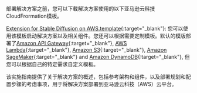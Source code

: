 部署解决方案之前，您可以下载解决方案使用的以下亚马逊云科技CloudFrormation模板。

[Extension for Stable Diffusion on AWS.template](https://console.aws.amazon.com/cloudformation/home?#/stacks/create/template?stackName=stable-diffusion-aws&templateURL=https://aws-gcr-solutions.s3.amazonaws.com/stable-diffusion-aws-extension-github-mainline/latest/custom-domain/Stable-diffusion-aws-extension-middleware-stack.template.json){:target="_blank"}: 您可以使用该模板启动解决方案以及相关组件。您还可以根据需要定制模板。默认的模版部署了[Amazon API Gateway](https://aws.amazon.com/api-gateway/){:target="_blank"}, [AWS Lambda](https://aws.amazon.com/lambda/){:target="_blank"}, [Amazon S3](https://aws.amazon.com/s3/){:target="_blank"}, [Amazon SageMaker](https://aws.amazon.com/sagemaker/){:target="_blank"} and [Amazon DynamoDB](https://aws.amazon.com/dynamodb/){:target="_blank"}, 但您可以根据自己的特定需求自定义模板。


该实施指南提供了关于解决方案的概述，包括参考架构和组件，以及部署规划和配置步骤的考虑事项，用于将解决方案部署到亚马逊云科技（AWS）云平台。
